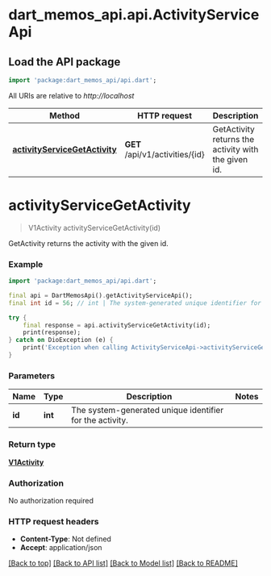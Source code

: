 # dart_memos_api.api.ActivityServiceApi

## Load the API package
```dart
import 'package:dart_memos_api/api.dart';
```

All URIs are relative to *http://localhost*

Method | HTTP request | Description
------------- | ------------- | -------------
[**activityServiceGetActivity**](ActivityServiceApi.md#activityservicegetactivity) | **GET** /api/v1/activities/{id} | GetActivity returns the activity with the given id.


# **activityServiceGetActivity**
> V1Activity activityServiceGetActivity(id)

GetActivity returns the activity with the given id.

### Example
```dart
import 'package:dart_memos_api/api.dart';

final api = DartMemosApi().getActivityServiceApi();
final int id = 56; // int | The system-generated unique identifier for the activity.

try {
    final response = api.activityServiceGetActivity(id);
    print(response);
} catch on DioException (e) {
    print('Exception when calling ActivityServiceApi->activityServiceGetActivity: $e\n');
}
```

### Parameters

Name | Type | Description  | Notes
------------- | ------------- | ------------- | -------------
 **id** | **int**| The system-generated unique identifier for the activity. | 

### Return type

[**V1Activity**](V1Activity.md)

### Authorization

No authorization required

### HTTP request headers

 - **Content-Type**: Not defined
 - **Accept**: application/json

[[Back to top]](#) [[Back to API list]](../README.md#documentation-for-api-endpoints) [[Back to Model list]](../README.md#documentation-for-models) [[Back to README]](../README.md)

